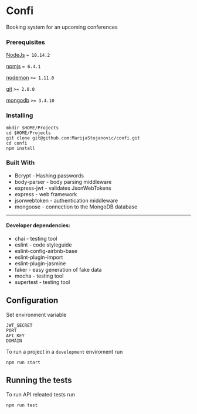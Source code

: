 # Confi

Booking system for an upcoming conferences

### Prerequisites

[NodeJs](https://nodejs.org) `= 10.14.2`

[npmjs](https://www.npmjs.com/) `= 6.4.1`

[nodemon](https://nodemon.io/) `>= 1.11.0`

[git](https://git-scm.com/downloads) `>= 2.0.0`

[mongodb](https://www.mongodb.com) `>= 3.4.10`

### Installing

```shell
mkdir $HOME/Projects
cd $HOME/Projects
git clone git@github.com:MarijaStojanovic/confi.git
cd confi
npm install
```

### Built With
- Bcrypt - Hashing passwords
- body-parser - body parsing middleware
- express-jwt - validates JsonWebTokens
- express - web framework
- jsonwebtoken - authentication middleware
- mongoose - connection to the MongoDB database
___
#### Developer dependencies:
- chai - testing tool
- eslint - code styleguide
- eslint-config-airbnb-base
- eslint-plugin-import
- eslint-plugin-jasmine
- faker - easy generation of fake data
- mocha - testing tool
- supertest - testing tool

## Configuration

Set environment variable
```shell
JWT_SECRET
PORT
API_KEY
DOMAIN
```

To run a project in a `development` enviroment run

```shell
npm run start
```

## Running the tests

To run API releated tests run

```shell
npm run test
```


